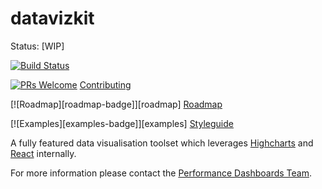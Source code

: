 # datavizkit 

Status: [WIP]


[![Build Status](https://travis-ci.org/govau/datavizkit.svg?branch=master)](https://travis-ci.org/govau/datavizkit)

[![PRs Welcome](https://img.shields.io/badge/PRs-welcome-brightgreen.svg?style=flat-square)](http://makeapullrequest.com) [Contributing](/CONTRIBUTING.md)

[![Roadmap][roadmap-badge]][roadmap] [Roadmap](/ROADMAP.md)

[![Examples][examples-badge]][examples] [Styleguide](https://datavizkit.surge.sh)


A fully featured data visualisation toolset which leverages [Highcharts](http://www.highcharts.com/) and [React](https://facebook.github.io/react/) internally.

For more information please contact the [Performance Dashboards Team](mailto:performance-dashboard@digital.gov.au).
